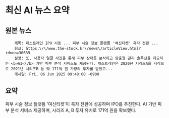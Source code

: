 # 최신 AI 뉴스 요약

## 원본 뉴스
		제목: 패스트레인 IPO 시동 ... 피부 시술 정보 플랫폼 '여신티켓' 흑자 전환 ...
		링크: https:\/\/www.the-stock.kr\/news\/articleView.html?idxno=30639
		설명: 또, 사용자 얼굴 사진을 통해 피부 상태를 분석하고 맞춤형 관리 솔루션을 제공하는 <b>AI<\/b> 기반 피부 분석 서비스도 제공된다. 패스트레인은 2020년 시리즈A를 시작으로 2021년 시리즈B 등 약 171억 원 가량의 투자를 받았고... 
		게시일: Fri, 06 Jun 2025 09:48:00 +0900


## 요약
피부 시술 정보 플랫폼 '여신티켓'이 흑자 전환에 성공하며 IPO를 추진한다. AI 기반 피부 분석 서비스 제공하며, 시리즈 A, B 투자 유치로 171억 원을 확보했다.
